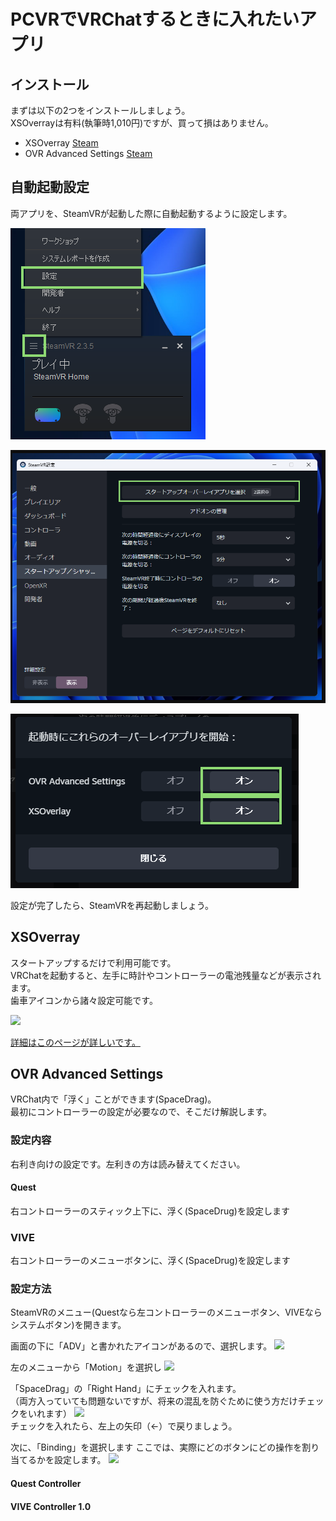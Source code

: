 # PCVRでVRChatするときに入れたいアプリ

## インストール
まずは以下の2つをインストールしましょう。  
XSOverrayは有料(執筆時1,010円)ですが、買って損はありません。

- XSOverray
[Steam](https://store.steampowered.com/app/1173510/XSOverlay/?l=japanese)
- OVR Advanced Settings
[Steam](https://store.steampowered.com/app/1009850/OVR_Advanced_Settings/?l=japanese)


## 自動起動設定
両アプリを、SteamVRが起動した際に自動起動するように設定します。

![](./img/0001.png)

![](./img/0002.png)

![](./img/0003.png) 

設定が完了したら、SteamVRを再起動しましょう。

## XSOverray
スタートアップするだけで利用可能です。  
VRChatを起動すると、左手に時計やコントローラーの電池残量などが表示されます。  
歯車アイコンから諸々設定可能です。

![](https://metacul-frontier.com/wp-content/uploads/2023/03/cf5f11e7745bb6d17ef8d9c05aff3b17-1024x576.jpg)

[詳細はこのページが詳しいです。](https://metacul-frontier.com/?p=4921)

## OVR Advanced Settings
VRChat内で「浮く」ことができます(SpaceDrag)。  
最初にコントローラーの設定が必要なので、そこだけ解説します。

### 設定内容
右利き向けの設定です。左利きの方は読み替えてください。

#### Quest
右コントローラーのスティック上下に、浮く(SpaceDrug)を設定します
### VIVE
右コントローラーのメニューボタンに、浮く(SpaceDrug)を設定します

### 設定方法
SteamVRのメニュー(Questなら左コントローラーのメニューボタン、VIVEならシステムボタン)を開きます。

画面の下に「ADV」と書かれたアイコンがあるので、選択します。
![](https://kohavrog.com/wp-content/uploads/2022/05/2022-05-14_05h48_31-1400x957.jpg)

左のメニューから「Motion」を選択し
![](https://kohavrog.com/wp-content/uploads/2022/05/2022-05-14_05h48_311-1400x957.jpg)

「SpaceDrag」の「Right Hand」にチェックを入れます。  
（両方入っていても問題ないですが、将来の混乱を防ぐために使う方だけチェックをいれます）
![](https://kohavrog.com/wp-content/uploads/2022/05/2022-05-14_05h47_52-1400x937.jpg)  
チェックを入れたら、左上の矢印（←）で戻りましょう。

次に、「Binding」を選択します
ここでは、実際にどのボタンにどの操作を割り当てるかを設定します。
![](https://kohavrog.com/wp-content/uploads/2022/05/2022-05-14_05h48_312-1400x957.jpg)


#### Quest Controller


#### VIVE Controller 1.0